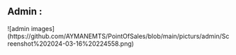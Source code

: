 <h2>Admin : </h2>
![admin images](https://github.com/AYMANEMTS/PointOfSales/blob/main/picturs/admin/Screenshot%202024-03-16%20224558.png)
